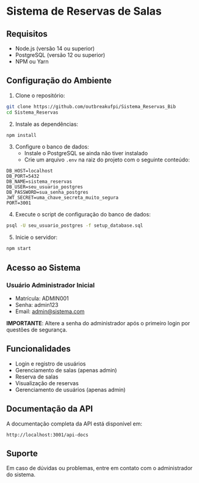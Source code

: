 # Sistema de Reservas de Salas

## Requisitos
- Node.js (versão 14 ou superior)
- PostgreSQL (versão 12 ou superior)
- NPM ou Yarn

## Configuração do Ambiente

1. Clone o repositório:
```bash
git clone https://github.com/outbreakufpi/Sistema_Reservas_Bib
cd Sistema_Reservas
```

2. Instale as dependências:
```bash
npm install
```

3. Configure o banco de dados:
   - Instale o PostgreSQL se ainda não tiver instalado
   - Crie um arquivo `.env` na raiz do projeto com o seguinte conteúdo:
```env
DB_HOST=localhost
DB_PORT=5432
DB_NAME=sistema_reservas
DB_USER=seu_usuario_postgres
DB_PASSWORD=sua_senha_postgres
JWT_SECRET=uma_chave_secreta_muito_segura
PORT=3001
```

4. Execute o script de configuração do banco de dados:
```bash
psql -U seu_usuario_postgres -f setup_database.sql
```

5. Inicie o servidor:
```bash
npm start
```

## Acesso ao Sistema

### Usuário Administrador Inicial
- Matrícula: ADMIN001
- Senha: admin123
- Email: admin@sistema.com

**IMPORTANTE**: Altere a senha do administrador após o primeiro login por questões de segurança.

## Funcionalidades

- Login e registro de usuários
- Gerenciamento de salas (apenas admin)
- Reserva de salas
- Visualização de reservas
- Gerenciamento de usuários (apenas admin)

## Documentação da API

A documentação completa da API está disponível em:
```
http://localhost:3001/api-docs
```

## Suporte

Em caso de dúvidas ou problemas, entre em contato com o administrador do sistema. 
